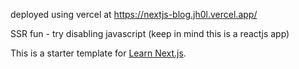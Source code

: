 deployed using vercel at https://nextjs-blog.jh0l.vercel.app/

SSR fun - try disabling javascript (keep in mind this is a reactjs app)

This is a starter template for [Learn Next.js](https://nextjs.org/learn).
